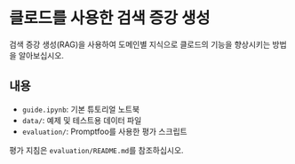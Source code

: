 # 클로드를 사용한 검색 증강 생성

검색 증강 생성(RAG)을 사용하여 도메인별 지식으로 클로드의 기능을 향상시키는 방법을 알아보십시오.

## 내용

- `guide.ipynb`: 기본 튜토리얼 노트북
- `data/`: 예제 및 테스트용 데이터 파일
- `evaluation/`: Promptfoo를 사용한 평가 스크립트

평가 지침은 `evaluation/README.md`를 참조하십시오.
